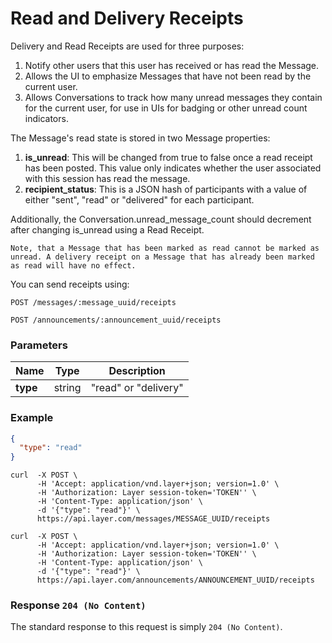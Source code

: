 # Read and Delivery Receipts

Delivery and Read Receipts are used for three purposes:

1. Notify other users that this user has received or has read the Message.
2. Allows the UI to emphasize Messages that have not been read by the current user.
3. Allows Conversations to track how many unread messages they contain for the current user, for use in UIs for badging or other unread count indicators.

The Message's read state is stored in two Message properties:

1. **is_unread**: This will be changed from true to false once a read receipt has been posted. This value only indicates whether the user associated with this session has read the message.
2. **recipient_status**: This is a JSON hash of participants with a value of either "sent", "read" or "delivered" for each participant.

Additionally, the Conversation.unread_message_count should decrement after changing is_unread using a Read Receipt.

```emphasis
Note, that a Message that has been marked as read cannot be marked as unread. A delivery receipt on a Message that has already been marked as read will have no effect.
```

You can send receipts using:

```request
POST /messages/:message_uuid/receipts
```
```request
POST /announcements/:announcement_uuid/receipts
```

### Parameters

| Name    |  Type | Description |
|---------|-------|-------------|
| **type** | string  | "read" or "delivery" |

### Example

```json
{
  "type": "read"
}
```

```console
curl  -X POST \
      -H 'Accept: application/vnd.layer+json; version=1.0' \
      -H 'Authorization: Layer session-token='TOKEN'' \
      -H 'Content-Type: application/json' \
      -d '{"type": "read"}' \
      https://api.layer.com/messages/MESSAGE_UUID/receipts
```

```console
curl  -X POST \
      -H 'Accept: application/vnd.layer+json; version=1.0' \
      -H 'Authorization: Layer session-token='TOKEN'' \
      -H 'Content-Type: application/json' \
      -d '{"type": "read"}' \
      https://api.layer.com/announcements/ANNOUNCEMENT_UUID/receipts
```

### Response `204 (No Content)`

The standard response to this request is simply `204 (No Content)`.

